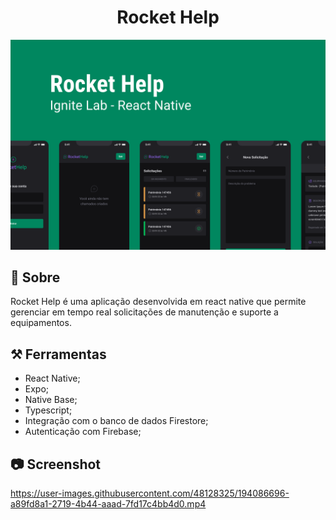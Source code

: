 <h1 align="center">Rocket Help</h1>
<div align="center">
  <img src=".github/Capa.png" alt="Capa do Projeto"/>
</div>

## 📌 Sobre

  Rocket Help é uma aplicação desenvolvida em react native que permite gerenciar em tempo real solicitações de manutenção e suporte a equipamentos.

## ⚒ Ferramentas

  - React Native;
  - Expo;
  - Native Base;
  - Typescript;
  - Integração com o banco de dados Firestore;
  - Autenticação com Firebase;
  
  
## :camera: Screenshot
https://user-images.githubusercontent.com/48128325/194086696-a89fd8a1-2719-4b44-aaad-7fd17c4bb4d0.mp4


